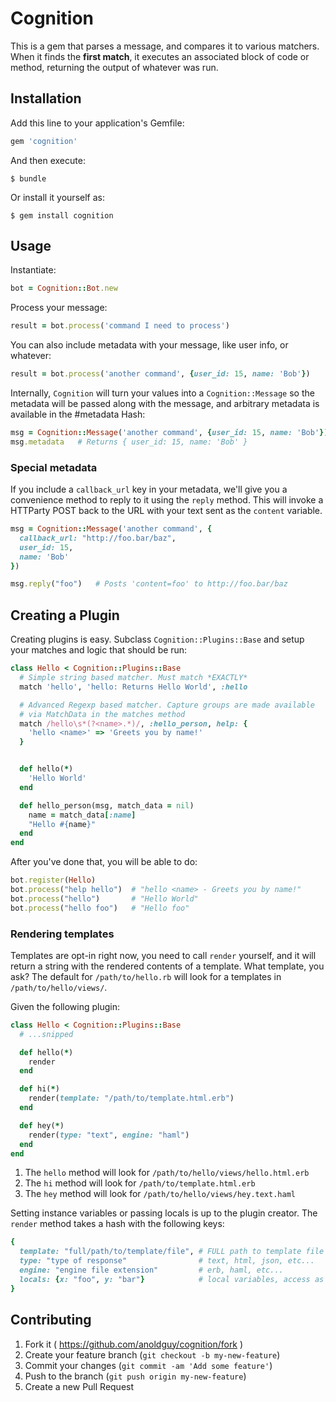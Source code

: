 # Cognition

This is a gem that parses a message, and compares it to various matchers.
When it finds the **first match**, it executes an associated block of code or
method, returning the output of whatever was run.

## Installation

Add this line to your application's Gemfile:

```ruby
gem 'cognition'
```

And then execute:

    $ bundle

Or install it yourself as:

    $ gem install cognition

## Usage

Instantiate:
```ruby
bot = Cognition::Bot.new
```

Process your message:
```ruby
result = bot.process('command I need to process')
```

You can also include metadata with your message, like user info, or whatever:
```ruby
result = bot.process('another command', {user_id: 15, name: 'Bob'})
```

Internally, `Cognition` will turn your values into a `Cognition::Message` so
the metadata will be passed along with the message, and arbitrary metadata
is available in the #metadata Hash:
```ruby
msg = Cognition::Message('another command', {user_id: 15, name: 'Bob'})
msg.metadata   # Returns { user_id: 15, name: 'Bob' }
```

### Special metadata
If you include a `callback_url` key in your metadata, we'll give you a
convenience method to reply to it using the `reply` method.  This will
invoke a HTTParty POST back to the URL with your text sent as the
`content` variable.
```ruby
msg = Cognition::Message('another command', {
  callback_url: "http://foo.bar/baz",
  user_id: 15,
  name: 'Bob'
})

msg.reply("foo")   # Posts 'content=foo' to http://foo.bar/baz
```

## Creating a Plugin
Creating plugins is easy. Subclass `Cognition::Plugins::Base` and setup your
matches and logic that should be run:
```ruby
class Hello < Cognition::Plugins::Base
  # Simple string based matcher. Must match *EXACTLY*
  match 'hello', 'hello: Returns Hello World', :hello

  # Advanced Regexp based matcher. Capture groups are made available
  # via MatchData in the matches method
  match /hello\s*(?<name>.*)/, :hello_person, help: {
    'hello <name>' => 'Greets you by name!'
  }


  def hello(*)
    'Hello World'
  end

  def hello_person(msg, match_data = nil)
    name = match_data[:name]
    "Hello #{name}"
  end
end
```

After you've done that, you will be able to do:
```ruby
bot.register(Hello)
bot.process("help hello")  # "hello <name> - Greets you by name!"
bot.process("hello")       # "Hello World"
bot.process("hello foo")   # "Hello foo"
```

### Rendering templates
Templates are opt-in right now, you need to call `render` yourself, and it
will return a string with the rendered contents of a template. What template,
you ask? The default for `/path/to/hello.rb` will look for a templates in
`/path/to/hello/views/`.

Given the following plugin:
```ruby
class Hello < Cognition::Plugins::Base
  # ...snipped

  def hello(*)
    render
  end

  def hi(*)
    render(template: "/path/to/template.html.erb")
  end

  def hey(*)
    render(type: "text", engine: "haml")
  end
end
```

  1. The `hello` method will look for `/path/to/hello/views/hello.html.erb`
  2. The `hi` method will look for `/path/to/template.html.erb`
  3. The `hey` method will look for `/path/to/hello/views/hey.text.haml`

Setting instance variables or passing locals is up to the plugin creator.
The `render` method takes a hash with the following keys:
```ruby
{
  template: "full/path/to/template/file", # FULL path to template file
  type: "type of response"                # text, html, json, etc...
  engine: "engine file extension"         # erb, haml, etc...
  locals: {x: "foo", y: "bar"}            # local variables, access as x & y
}
```

## Contributing

1. Fork it ( https://github.com/anoldguy/cognition/fork )
2. Create your feature branch (`git checkout -b my-new-feature`)
3. Commit your changes (`git commit -am 'Add some feature'`)
4. Push to the branch (`git push origin my-new-feature`)
5. Create a new Pull Request
